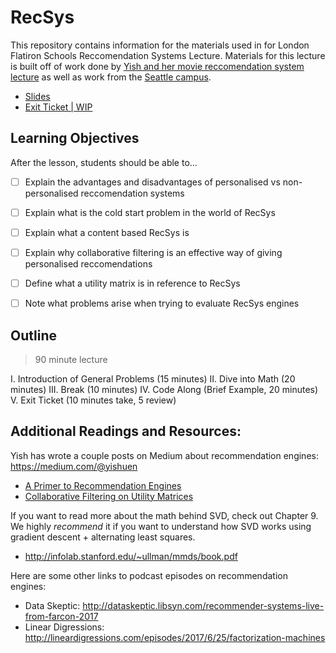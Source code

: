 # RecSys 

This repository contains information for the materials used in for London Flatiron Schools Reccomendation Systems Lecture.
Materials for this lecture is built off of work done by [Yish and her movie reccomendation system lecture](https://github.com/yishuen/meetup-movie-recommender) as well as work from the [Seattle campus](https://github.com/learn-co-students/recommendation_systems_seattle-ds).

* [Slides](https://docs.google.com/presentation/d/1OWA8ZIdGqROa2B2UUd5eyB3lHEBxud5bPLngxjNsqHE/edit?usp=sharing)
* [Exit Ticket | WIP]()

## Learning Objectives 

After the lesson, students should be able to...

* [ ] Explain the advantages and disadvantages of personalised vs non-personalised reccomendation systems
* [ ] Explain what is the cold start problem in the world of RecSys
* [ ] Explain what a content based RecSys is 
* [ ] Explain why collaborative filtering is an effective way of giving personalised reccomendations
* [ ] Define what a utility matrix is in reference to RecSys
* [ ] Note what problems arise when trying to evaluate RecSys engines


## Outline

> 90 minute lecture

I. Introduction of General Problems (15 minutes)
II. Dive into Math (20 minutes) 
III. Break (10 minutes) 
IV. Code Along (Brief Example, 20 minutes)
V. Exit Ticket (10 minutes take, 5 review)

## Additional Readings and Resources:

Yish has wrote a couple posts on Medium about recommendation engines: https://medium.com/@yishuen
- [A Primer to Recommendation Engines](https://towardsdatascience.com/a-primer-to-recommendation-engines-49bd12ed849f)
- [Collaborative Filtering on Utility Matrices](https://towardsdatascience.com/math-for-data-science-collaborative-filtering-on-utility-matrices-e62fa9badaab)

If you want to read more about the math behind SVD, check out Chapter 9. We highly *recommend* it if you want to understand how SVD works using gradient descent + alternating least squares.
- http://infolab.stanford.edu/~ullman/mmds/book.pdf

Here are some other links to podcast episodes on recommendation engines:
- Data Skeptic: http://dataskeptic.libsyn.com/recommender-systems-live-from-farcon-2017
- Linear Digressions: http://lineardigressions.com/episodes/2017/6/25/factorization-machines

